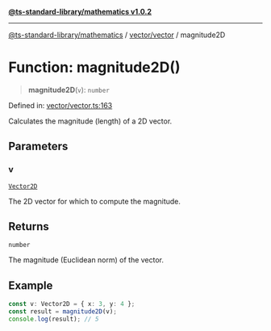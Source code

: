 [**@ts-standard-library/mathematics v1.0.2**](../../../README.md)

***

[@ts-standard-library/mathematics](../../../README.md) / [vector/vector](../README.md) / magnitude2D

# Function: magnitude2D()

> **magnitude2D**(`v`): `number`

Defined in: [vector/vector.ts:163](https://github.com/gabaudette/ts-stdlib/blob/4a412e6fb273dc9fcab54b84c05921f52dac4b3f/packages/mathematics/src/vector/vector.ts#L163)

Calculates the magnitude (length) of a 2D vector.

## Parameters

### v

[`Vector2D`](../type-aliases/Vector2D.md)

The 2D vector for which to compute the magnitude.

## Returns

`number`

The magnitude (Euclidean norm) of the vector.

## Example

```ts
const v: Vector2D = { x: 3, y: 4 };
const result = magnitude2D(v);
console.log(result); // 5
```
